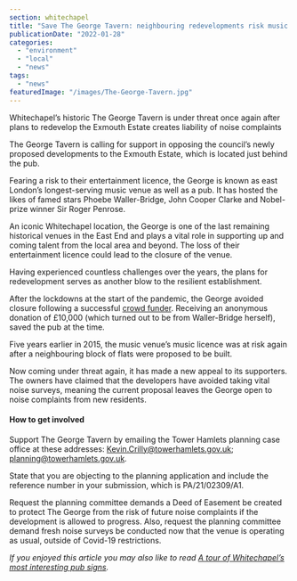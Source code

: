 ```yaml
---
section: whitechapel
title: "Save The George Tavern: neighbouring redevelopments risk music licence"
publicationDate: "2022-01-28"
categories: 
  - "environment"
  - "local"
  - "news"
tags: 
  - "news"
featuredImage: "/images/The-George-Tavern.jpg"
---
```


Whitechapel’s historic The George Tavern is under threat once again after plans to redevelop the Exmouth Estate creates liability of noise complaints

The George Tavern is calling for support in opposing the council’s newly proposed developments to the Exmouth Estate, which is located just behind the pub.

Fearing a risk to their entertainment licence, the George is known as east London’s longest-serving music venue as well as a pub. It has hosted the likes of famed stars Phoebe Waller-Bridge, John Cooper Clarke and Nobel-prize winner Sir Roger Penrose.

An iconic Whitechapel location, the George is one of the last remaining historical venues in the East End and plays a vital role in supporting up and coming talent from the local area and beyond. The loss of their entertainment licence could lead to the closure of the venue.

Having experienced countless challenges over the years, the plans for redevelopment serves as another blow to the resilient establishment. 

After the lockdowns at the start of the pandemic, the George avoided closure following a successful [crowd funder](https://whitechapellondon.co.uk/the-george-tavern-covid-crowdfunder-hero/). Receiving an anonymous donation of £10,000 (which turned out to be from Waller-Bridge herself), saved the pub at the time. 

Five years earlier in 2015, the music venue’s music licence was at risk again after a neighbouring block of flats were proposed to be built.

Now coming under threat again, it has made a new appeal to its supporters. The owners have claimed that the developers have avoided taking vital noise surveys, meaning the current proposal leaves the George open to noise complaints from new residents. 

#### How to get involved 

Support The George Tavern by emailing the Tower Hamlets planning case office at these addresses: Kevin.Crilly@towerhamlets.gov.uk; planning@towerhamlets.gov.uk.

State that you are objecting to the planning application and include the reference number in your submission, which is PA/21/02309/A1. 

Request the planning committee demands a Deed of Easement be created to protect The George from the risk of future noise complaints if the development is allowed to progress. Also, request the planning committee demand fresh noise surveys be conducted now that the venue is operating as usual, outside of Covid-19 restrictions.

_If you enjoyed this article you may also like to read_ [_A tour of Whitechapel’s most interesting pub signs_](https://whitechapellondon.co.uk/whitechapel-pub-signs/)_._
